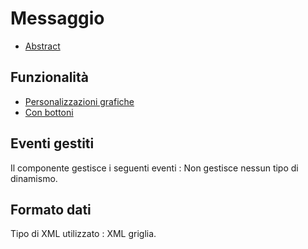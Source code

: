 # Messaggio

- [Abstract](Sorgenti/DOC/TA/B£AMO/LOCMSS_F00)

## Funzionalità
- [Personalizzazioni grafiche](Sorgenti/DOC/TA/B£AMO/LOCMSS_F01)
- [Con bottoni](Sorgenti/DOC/TA/B£AMO/LOCMSS_F02)

## Eventi gestiti
Il componente gestisce i seguenti eventi : 
Non gestisce nessun tipo di dinamismo.

## Formato dati
Tipo di XML utilizzato :  XML griglia.

